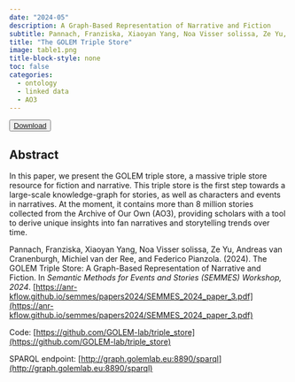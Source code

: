 ```yaml
---
date: "2024-05"
description: A Graph-Based Representation of Narrative and Fiction
subtitle: Pannach, Franziska, Xiaoyan Yang, Noa Visser solissa, Ze Yu, Andreas van Cranenburgh, Michiel van der Ree, and Federico Pianzola
title: "The GOLEM Triple Store"
image: table1.png
title-block-style: none
toc: false
categories: 
  - ontology
  - linked data
  - AO3
---
```


<button type="button" class="btn btn-outline-success" target="_blank"><a href="Pannach_SEMMES_2024_paper_3.pdf">Download</a></button>



## Abstract 
In this paper, we present the GOLEM triple store, a massive triple store resource for fiction and narrative. This triple store is the first step towards a large-scale knowledge-graph for stories, as well as characters and events in narratives. At the moment, it contains more than 8 million stories collected from the Archive of Our Own (AO3), providing scholars with a tool to derive unique insights into fan narratives and storytelling trends over time.

Pannach, Franziska, Xiaoyan Yang, Noa Visser solissa, Ze Yu, Andreas van Cranenburgh, Michiel van der Ree, and Federico Pianzola. (2024). The GOLEM Triple Store: A Graph-Based Representation of Narrative and Fiction. In *Semantic Methods for Events and Stories (SEMMES) Workshop, 2024*. [https://anr-kflow.github.io/semmes/papers2024/SEMMES_2024_paper_3.pdf](https://anr-kflow.github.io/semmes/papers2024/SEMMES_2024_paper_3.pdf)

Code: [https://github.com/GOLEM-lab/triple_store](https://github.com/GOLEM-lab/triple_store)

SPARQL endpoint: [http://graph.golemlab.eu:8890/sparql](http://graph.golemlab.eu:8890/sparql)